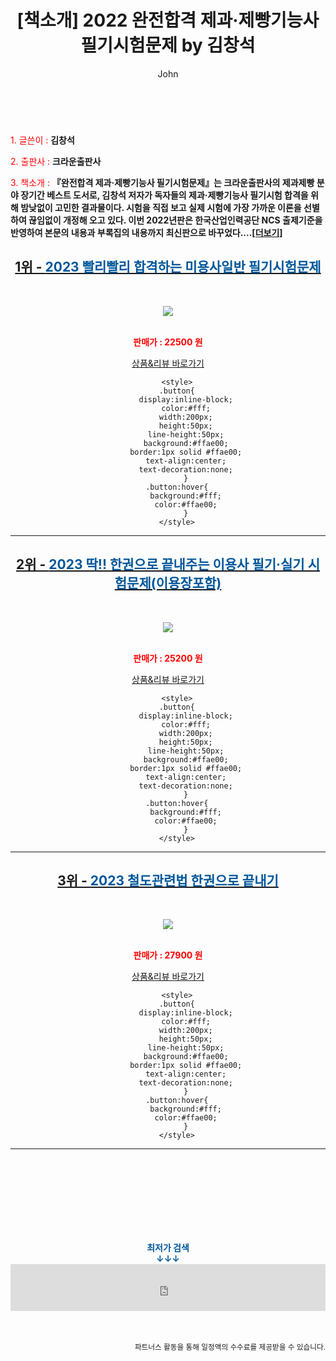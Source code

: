 ﻿---
layout: post
title:  "[책소개] 2022 완전합격 제과·제빵기능사 필기시험문제 by 김창석"
author: John
categories: [ 도서 ]
tags: [  ]
image: https://search1.kakaocdn.net/thumb/R120x174.q85/?fname=http%3A%2F%2Ft1.daumcdn.net%2Flbook%2Fimage%2F5932226%3Ftimestamp%3D20230210141857 
description: "[책소개] 2022 완전합격 제과·제빵기능사 필기시험문제 by 김창석"
toc: true
toc_sticky: true
---

<br>
<p>
<font color='#ff0000'>1. 글쓴이 : </font><b>김창석</b>
<p>
<font color='#ff0000'>2. 출판사 : </font><b>크라운출판사</b>
<p>
<font color='#ff0000'>3. 책소개 : </font><b>『완전합격 제과·제빵기능사 필기시험문제』는 크라운출판사의 제과제빵 분야 장기간 베스트 도서로, 김창석 저자가 독자들의 제과·제빵기능사 필기시험 합격을 위해 밤낮없이 고민한 결과물이다. 시험을 직접 보고 실제 시험에 가장 가까운 이론을 선별하여 끊임없이 개정해 오고 있다. 이번 2022년판은 한국산업인력공단 NCS 출제기준을 반영하여 본문의 내용과 부록집의 내용까지 최신판으로 바꾸었다....<a href="https://link.coupang.com/re/AFFSDP?lptag=AF7307611&pageKey=6977073065&itemId=17032385232&vendorItemId=84207588519&traceid=V0-153-b51156091149695f&requestid=20230304163413775477643" target="_blank">[더보기]</a></b>
<p>
    
<center><h2><a href="https://link.coupang.com/re/AFFSDP?lptag=AF7307611&pageKey=6977073065&itemId=17032385232&vendorItemId=84207588519&traceid=V0-153-b51156091149695f&requestid=20230304163413775477643" target="_blank"><b>1위 - <font color='#01579B'>2023 빨리빨리 합격하는 미용사일반 필기시험문제</font></b></a></h2><br>

<a href="https://link.coupang.com/re/AFFSDP?lptag=AF7307611&pageKey=6977073065&itemId=17032385232&vendorItemId=84207588519&traceid=V0-153-b51156091149695f&requestid=20230304163413775477643" target="_blank"><img src="https://static.coupangcdn.com/image/vendor_inventory/b7fb/4affe074b37b6874698affde6a6a053b579faf1df040972907312c304c57.png"></a><br><br>

<b><font color='#ff0000'>판매가 : 22500 원</font></b><br>

<a href="https://link.coupang.com/re/AFFSDP?lptag=AF7307611&pageKey=6977073065&itemId=17032385232&vendorItemId=84207588519&traceid=V0-153-b51156091149695f&requestid=20230304163413775477643" target="_blank" class="button">상품&리뷰 바로가기</a><p>

        <style>
        .button{
            display:inline-block;
            color:#fff;
            width:200px;
            height:50px;
            line-height:50px;
            background:#ffae00;
            border:1px solid #ffae00;
            text-align:center;
            text-decoration:none;
            }
        .button:hover{
            background:#fff;
            color:#ffae00;
            }
        </style>

<hr>

<center><h2><a href="https://link.coupang.com/re/AFFSDP?lptag=AF7307611&pageKey=6853096993&itemId=16334280313&vendorItemId=83526222334&traceid=V0-153-6e69c0d7e00085d0&requestid=20230304163413775477643" target="_blank"><b>2위 - <font color='#01579B'>2023 딱!! 한권으로 끝내주는 이용사  필기·실기 시험문제(이용장포함)</font></b></a></h2><br>

<a href="https://link.coupang.com/re/AFFSDP?lptag=AF7307611&pageKey=6853096993&itemId=16334280313&vendorItemId=83526222334&traceid=V0-153-6e69c0d7e00085d0&requestid=20230304163413775477643" target="_blank"><img src="https://static.coupangcdn.com/image/vendor_inventory/2f28/e8d0172315532fcbf8009bd87f2543dbac0942856c9ccf2442e6b655717f.png"></a><br><br>

<b><font color='#ff0000'>판매가 : 25200 원</font></b><br>

<a href="https://link.coupang.com/re/AFFSDP?lptag=AF7307611&pageKey=6853096993&itemId=16334280313&vendorItemId=83526222334&traceid=V0-153-6e69c0d7e00085d0&requestid=20230304163413775477643" target="_blank" class="button">상품&리뷰 바로가기</a><p>

        <style>
        .button{
            display:inline-block;
            color:#fff;
            width:200px;
            height:50px;
            line-height:50px;
            background:#ffae00;
            border:1px solid #ffae00;
            text-align:center;
            text-decoration:none;
            }
        .button:hover{
            background:#fff;
            color:#ffae00;
            }
        </style>

<hr>

<center><h2><a href="https://link.coupang.com/re/AFFSDP?lptag=AF7307611&pageKey=7134034489&itemId=17895911564&vendorItemId=85058785626&traceid=V0-153-00cc90a00dbaa386&requestid=20230304163413775477643" target="_blank"><b>3위 - <font color='#01579B'>2023 철도관련법 한권으로 끝내기</font></b></a></h2><br>

<a href="https://link.coupang.com/re/AFFSDP?lptag=AF7307611&pageKey=7134034489&itemId=17895911564&vendorItemId=85058785626&traceid=V0-153-00cc90a00dbaa386&requestid=20230304163413775477643" target="_blank"><img src="https://static.coupangcdn.com/image/vendor_inventory/fa83/0a7a4bfd4d106c210d422367d3d80bfe0a7f1f43a59924bce50dcf2e1fdc.png"></a><br><br>

<b><font color='#ff0000'>판매가 : 27900 원</font></b><br>

<a href="https://link.coupang.com/re/AFFSDP?lptag=AF7307611&pageKey=7134034489&itemId=17895911564&vendorItemId=85058785626&traceid=V0-153-00cc90a00dbaa386&requestid=20230304163413775477643" target="_blank" class="button">상품&리뷰 바로가기</a><p>

        <style>
        .button{
            display:inline-block;
            color:#fff;
            width:200px;
            height:50px;
            line-height:50px;
            background:#ffae00;
            border:1px solid #ffae00;
            text-align:center;
            text-decoration:none;
            }
        .button:hover{
            background:#fff;
            color:#ffae00;
            }
        </style>

<hr>

<br><br><br><br><br><br><br>
<center><b><font color='#01579B' size='medium'>최저가 검색<br>
↓↓↓</font></b></center>
<center><iframe src="https://coupa.ng/b1Tbjx" width="100%" height="75" frameborder="0" scrolling="no" referrerpolicy="unsafe-url"></iframe></center>
<br><br>
<p>
<small>
    <div align="right">파트너스 활동을 통해 일정액의 수수료를 제공받을 수 있습니다.</div>
</small>
</p>
